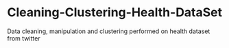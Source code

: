 # Cleaning-Clustering-Health-DataSet
Data cleaning, manipulation and clustering performed on health dataset from twitter
